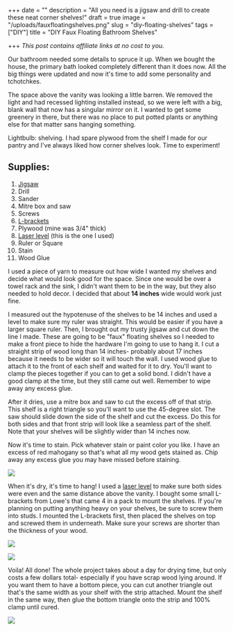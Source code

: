 +++
date = ""
description = "All you need is a jigsaw and drill to create these neat corner shelves!"
draft = true
image = "/uploads/fauxfloatingshelves.png"
slug = "diy-floating-shelves"
tags = ["DIY"]
title = "DIY Faux Floating Bathroom Shelves"

+++
_This post contains affiliate links at no cost to you._

Our bathroom needed some details to spruce it up. When we bought the house, the primary bath looked completely different than it does now. All the big things were updated and now it's time to add some personality and tchotchkes.

The space above the vanity was looking a little barren. We removed the light and had recessed lighting installed instead, so we were left with a big, blank wall that now has a singular mirror on it. I wanted to get some greenery in there, but there was no place to put potted plants or anything else for that matter sans hanging something.

Lightbulb: shelving. I had spare plywood from the shelf I made for our pantry and I've always liked how corner shelves look. Time to experiment!

## Supplies:

 1. [Jigsaw](https://www.amazon.com/gp/product/B07JPFHQKG/ref=as_li_qf_asin_il_tl?ie=UTF8&tag=codybear0e-20&creative=9325&linkCode=as2&creativeASIN=B07JPFHQKG&linkId=a6a0b213843d5f2722fd0e3ec98cff49)
 2. Drill
 3. Sander
 4. Mitre box and saw
 5. Screws
 6. [L-brackets](https://www.lowes.com/pd/National-Hardware-1-1-2-in-Steel-Zinc-Plated-Corner-Brace/1000201729)
 7. Plywood (mine was 3/4" thick)
 8. [Laser level](https://www.amazon.com/gp/product/B01N33JJ3R/ref=as_li_qf_asin_il_tl?ie=UTF8&tag=codybear0e-20&creative=9325&linkCode=as2&creativeASIN=B01N33JJ3R&linkId=f8144803b2ff1f8262ee069161fd1fe0) (this is the one I used)
 9. Ruler or Square
10. Stain
11. Wood Glue

I used a piece of yarn to measure out how wide I wanted my shelves and decide what would look good for the space. Since one would be over a towel rack and the sink, I didn't want them to be in the way, but they also needed to hold decor. I decided that about **14 inches** wide would work just fine.

I measured out the hypotenuse of the shelves to be 14 inches and used a level to make sure my ruler was straight. This would be easier if you have a larger square ruler. Then, I brought out my trusty jigsaw and cut down the line I made. These are going to be "faux" floating shelves so I needed to make a front piece to hide the hardware I'm going to use to hang it. I cut a straight strip of wood long than 14 inches- probably about 17 inches because it needs to be wider so it will touch the wall. I used wood glue to attach it to the front of each shelf and waited for it to dry. You'll want to clamp the pieces together if you can to get a solid bond. I didn't have a good clamp at the time, but they still came out well. Remember to wipe away any excess glue.

After it dries, use a mitre box and saw to cut the excess off of that strip. This shelf is a right triangle so you'll want to use the 45-degree slot. The saw should slide down the side of the shelf and cut the excess. Do this for both sides and that front strip will look like a seamless part of the shelf. Note that your shelves will be slightly wider than 14 inches now.

Now it's time to stain. Pick whatever stain or paint color you like. I have an excess of red mahogany so that's what all my wood gets stained as. Chip away any excess glue you may have missed before staining.

![](/uploads/bathshelfdiy_1.jpg)

When it's dry, it's time to hang! I used a [laser level](https://www.amazon.com/gp/product/B01N33JJ3R/ref=as_li_qf_asin_il_tl?ie=UTF8&tag=codybear0e-20&creative=9325&linkCode=as2&creativeASIN=B01N33JJ3R&linkId=f8144803b2ff1f8262ee069161fd1fe0) to make sure both sides were even and the same distance above the vanity. I bought some small L-brackets from Lowe's that came 4 in a pack to mount the shelves. If you're planning on putting anything heavy on your shelves, be sure to screw them into studs. I mounted the L-brackets first, then placed the shelves on top and screwed them in underneath. Make sure your screws are shorter than the thickness of your wood.

![](/uploads/bathshelfdiy_2.jpg)

![](/uploads/bathshelfdiy_4.jpg)

Voila! All done! The whole project takes about a day for drying time, but only costs a few dollars total- especially if you have scrap wood lying around. If you want them to have a bottom piece, you can cut another triangle out that's the same width as your shelf with the strip attached. Mount the shelf in the same way, then glue the bottom triangle onto the strip and 100% clamp until cured.

![](/uploads/bathshelfdiy.jpg)